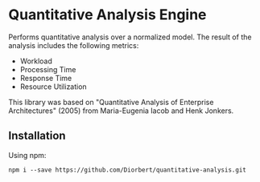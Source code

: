 # Quantitative Analysis Engine

Performs quantitative analysis over a normalized model. The result of the analysis includes the following metrics:

- Workload
- Processing Time
- Response Time
- Resource Utilization

This library was based on "Quantitative Analysis of Enterprise Architectures" (2005) from Maria-Eugenia Iacob and Henk Jonkers.

## Installation

Using npm:

``
npm i --save https://github.com/Diorbert/quantitative-analysis.git
``